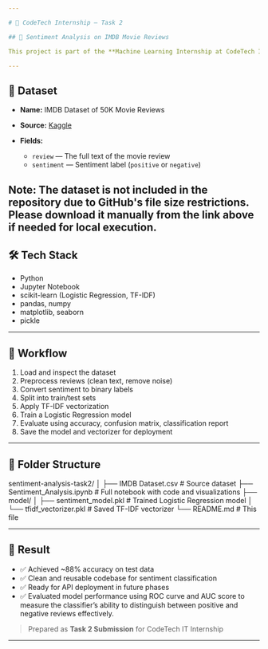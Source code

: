 ```yaml
---

# 🎯 CodeTech Internship – Task 2

## 📝 Sentiment Analysis on IMDB Movie Reviews

This project is part of the **Machine Learning Internship at CodeTech IT Solutions**. The goal is to build a logistic regression model that can predict the **sentiment** (positive/negative) of movie reviews using **Natural Language Processing (NLP)** techniques.

---
```


## 📁 Dataset

* **Name:** IMDB Dataset of 50K Movie Reviews
* **Source:** [Kaggle](https://www.kaggle.com/datasets/lakshmi25npathi/imdb-dataset-of-50k-movie-reviews)
* **Fields:**

  * `review` — The full text of the movie review
  * `sentiment` — Sentiment label (`positive` or `negative`)

Note: The dataset is not included in the repository due to GitHub's file size restrictions. Please download it manually from the link above if needed for local execution.
---

## 🛠️ Tech Stack

* Python
* Jupyter Notebook
* scikit-learn (Logistic Regression, TF-IDF)
* pandas, numpy
* matplotlib, seaborn
* pickle

---

## 🚀 Workflow

1. Load and inspect the dataset
2. Preprocess reviews (clean text, remove noise)
3. Convert sentiment to binary labels
4. Split into train/test sets
5. Apply TF-IDF vectorization
6. Train a Logistic Regression model
7. Evaluate using accuracy, confusion matrix, classification report
8. Save the model and vectorizer for deployment

---

## 📂 Folder Structure

sentiment-analysis-task2/
│
├── IMDB Dataset.csv # Source dataset
├── Sentiment\_Analysis.ipynb # Full notebook with code and visualizations
├── model/
│ ├── sentiment\_model.pkl # Trained Logistic Regression model
│ └── tfidf\_vectorizer.pkl # Saved TF-IDF vectorizer
└── README.md # This file

---

## 📌 Result

* ✅ Achieved \~88% accuracy on test data
* ✅ Clean and reusable codebase for sentiment classification
* ✅ Ready for API deployment in future phases
* ✅ Evaluated model performance using ROC curve and AUC score to measure the classifier’s ability to distinguish between positive and negative reviews effectively.

> Prepared as **Task 2 Submission** for CodeTech IT Internship

---
